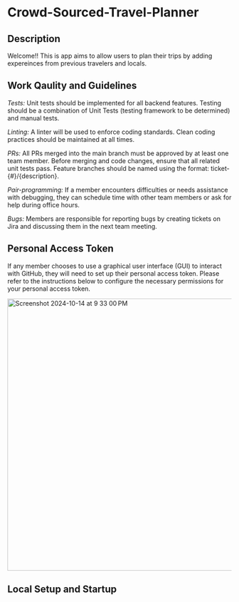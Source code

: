 # Crowd-Sourced-Travel-Planner

## Description
Welcome!! This is app aims to allow users to plan their trips by adding expereinces from previous travelers and locals. 

## Work Qaulity and Guidelines
*Tests:* Unit tests should be implemented for all backend features. Testing should be a combination of Unit Tests (testing framework to be determined) and manual tests. 

*Linting:* A linter will be used to enforce coding standards. Clean coding practices should be maintained at all times.

*PRs:* All PRs merged into the main branch must be approved by at least one team member. Before merging and code changes, ensure that all related unit tests pass. Feature branches should be named using the format:  ticket-{#}/{description}.

*Pair-programming:* If a member encounters difficulties or needs assistance with debugging, they can schedule time with other team members or ask for help during office hours.

*Bugs:* Members are responsible for reporting bugs by creating tickets on Jira and discussing them in the next team meeting.

## Personal Access Token 
If any member chooses to use a graphical user interface (GUI) to interact with GitHub, they will need to set up their personal access token. Please refer to the instructions below to configure the necessary permissions for your personal access token.

<img width="611" alt="Screenshot 2024-10-14 at 9 33 00 PM" src="https://github.com/user-attachments/assets/db26df2e-fe0d-44d8-8aea-e9ceafbaea93">

## Local Setup and Startup
 
